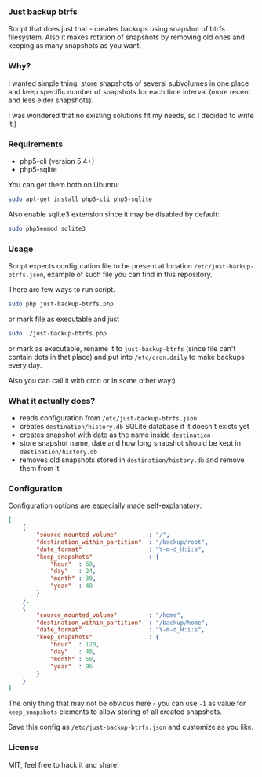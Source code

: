 ### Just backup btrfs
Script that does just that - creates backups using snapshot of btrfs filesystem. Also it makes rotation of snapshots by removing old ones and keeping as many snapshots as you want.


### Why?
I wanted simple thing: store snapshots of several subvolumes in one place and keep specific number of snapshots for each time interval (more recent and less elder snapshots).

I was wondered that no existing solutions fit my needs, so I decided to write it:)

### Requirements
* php5-cli (version 5.4+)
* php5-sqlite

You can get them both on Ubuntu:
```bash
sudo apt-get install php5-cli php5-sqlite
```

Also enable sqlite3 extension since it may be disabled by default:
```bash
sudo php5enmod sqlite3
```

### Usage
Script expects configuration file to be present at location `/etc/just-backup-btrfs.json`, example of such file you can find in this repository.

There are few ways to run script.
```bash
sudo php just-backup-btrfs.php
```

or mark file as executable and just
```bash
sudo ./just-backup-btrfs.php
```

or mark as executable, rename it to `just-backup-btrfs` (since file can't contain dots in that place) and put into `/etc/cron.daily` to make backups every day.

Also you can call it with cron or in some other way:)

### What it actually does?
* reads configuration from `/etc/just-backup-btrfs.json`
* creates `destination/history.db` SQLite database if it doesn't exists yet
* creates snapshot with date as the name inside `destination`
* store snapshot name, date and how long snapshot should be kept in `destination/history.db`
* removes old snapshots stored in `destination/history.db` and remove them from it

### Configuration
Configuration options are especially made self-explanatory:
```json
[
	{
		"source_mounted_volume"			: "/",
		"destination_within_partition"	: "/backup/root",
		"date_format"					: "Y-m-d_H:i:s",
		"keep_snapshots"				: {
			"hour"	: 60,
			"day"	: 24,
			"month"	: 30,
			"year"	: 48
		}
	},
	{
		"source_mounted_volume"			: "/home",
		"destination_within_partition"	: "/backup/home",
		"date_format"					: "Y-m-d_H:i:s",
		"keep_snapshots"				: {
			"hour"	: 120,
			"day"	: 48,
			"month"	: 60,
			"year"	: 96
		}
	}
]
```
The only thing that may not be obvious here - you can use `-1` as value for `keep_snapshots` elements to allow storing of all created snapshots.

Save this config as `/etc/just-backup-btrfs.json` and customize as you like.

### License
MIT, feel free to hack it and share!
